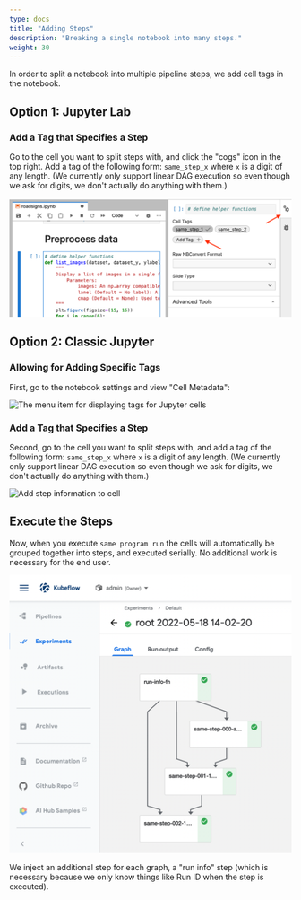 ```yaml
---
type: docs
title: "Adding Steps"
description: "Breaking a single notebook into many steps."
weight: 30
---
```


In order to split a notebook into multiple pipeline steps, we add cell tags in the notebook.

## Option 1: Jupyter Lab

### Add a Tag that Specifies a Step

Go to the cell you want to split steps with, and click the "cogs" icon in the top right.
Add a tag of the following form: `same_step_x` where `x` is a digit of any length. (We currently only support linear DAG execution so even though we ask for digits, we don't actually do anything with them.)

![Add step information to cell](../images/add-step-to-jupyterlab-cells.png)

## Option 2: Classic Jupyter

### Allowing for Adding Specific Tags

First, go to the notebook settings and view "Cell Metadata":

![The menu item for displaying tags for Jupyter cells](../images/add-tags-to-jupyter-cell.jpg)

### Add a Tag that Specifies a Step

Second, go to the cell you want to split steps with, and add a tag of the following form: `same_step_x` where `x` is a digit of any length. (We currently only support linear DAG execution so even though we ask for digits, we don't actually do anything with them.)

![Add step information to cell](../images/add-step-to-cell.jpg)

## Execute the Steps

Now, when you execute `same program run` the cells will automatically be grouped together into steps, and executed serially. No additional work is necessary for the end user.

<img width="830" alt="multi-step-execution" src="/images/multi-step-pipeline.png">

We inject an additional step for each graph, a "run info" step (which is necessary because we only know things like Run ID when the step is executed).
